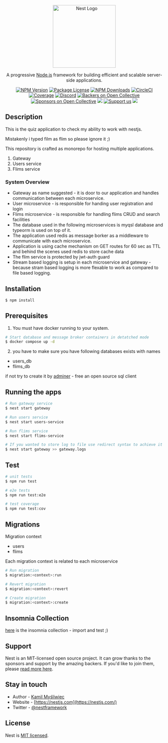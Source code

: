 <p align="center">
  <a href="http://nestjs.com/" target="blank"><img src="https://nestjs.com/img/logo-small.svg" width="200" alt="Nest Logo" /></a>
</p>

[circleci-image]: https://img.shields.io/circleci/build/github/nestjs/nest/master?token=abc123def456
[circleci-url]: https://circleci.com/gh/nestjs/nest

  <p align="center">A progressive <a href="http://nodejs.org" target="_blank">Node.js</a> framework for building efficient and scalable server-side applications.</p>
    <p align="center">
<a href="https://www.npmjs.com/~nestjscore" target="_blank"><img src="https://img.shields.io/npm/v/@nestjs/core.svg" alt="NPM Version" /></a>
<a href="https://www.npmjs.com/~nestjscore" target="_blank"><img src="https://img.shields.io/npm/l/@nestjs/core.svg" alt="Package License" /></a>
<a href="https://www.npmjs.com/~nestjscore" target="_blank"><img src="https://img.shields.io/npm/dm/@nestjs/common.svg" alt="NPM Downloads" /></a>
<a href="https://circleci.com/gh/nestjs/nest" target="_blank"><img src="https://img.shields.io/circleci/build/github/nestjs/nest/master" alt="CircleCI" /></a>
<a href="https://coveralls.io/github/nestjs/nest?branch=master" target="_blank"><img src="https://coveralls.io/repos/github/nestjs/nest/badge.svg?branch=master#9" alt="Coverage" /></a>
<a href="https://discord.gg/G7Qnnhy" target="_blank"><img src="https://img.shields.io/badge/discord-online-brightgreen.svg" alt="Discord"/></a>
<a href="https://opencollective.com/nest#backer" target="_blank"><img src="https://opencollective.com/nest/backers/badge.svg" alt="Backers on Open Collective" /></a>
<a href="https://opencollective.com/nest#sponsor" target="_blank"><img src="https://opencollective.com/nest/sponsors/badge.svg" alt="Sponsors on Open Collective" /></a>
  <a href="https://paypal.me/kamilmysliwiec" target="_blank"><img src="https://img.shields.io/badge/Donate-PayPal-ff3f59.svg"/></a>
    <a href="https://opencollective.com/nest#sponsor"  target="_blank"><img src="https://img.shields.io/badge/Support%20us-Open%20Collective-41B883.svg" alt="Support us"></a>
  <a href="https://twitter.com/nestframework" target="_blank"><img src="https://img.shields.io/twitter/follow/nestframework.svg?style=social&label=Follow"></a>
</p>
  <!--[![Backers on Open Collective](https://opencollective.com/nest/backers/badge.svg)](https://opencollective.com/nest#backer)
  [![Sponsors on Open Collective](https://opencollective.com/nest/sponsors/badge.svg)](https://opencollective.com/nest#sponsor)-->

## Description

This is the quiz application to check my ability to work with nestjs.

Mistakenly i typed film as flim so please ignore it ;)

This repository is crafted as monorepo for hosting multiple applications. 
1. Gateway
2. Users service
3. Flims service

### System Overview

- Gateway as name suggested - it is door to our application and handles communication between each microservice.
- User microservice - is responsible for handing user registration and login
- Flims microservice - is responsible for handling flims CRUD and search facilities
- The database used in the following microservices is myqsl database and typeorm is used on top of it.
- The application used redis as message borker as a middleware to communicate with each microservice.
- Application is using cache mechanism on GET routes for 60 sec as TTL and behind the scenes used redis to store cache data
- The flim service is protected by jwt-auth guard
- Stream based logging is setup in each microservice and gateway - because stram based logging is more flexable to work as compared to file based logging.

## Installation

```bash
$ npm install
```

## Prerequisites

1. You must have docker running to your system.

```bash
# Start database and message broker containers in detatched mode
$ docker compose up -d
```

2. you have to make sure you have following databases exists with names
- users_db
- flims_db

if not try to create it by [adminer](http://localhost:8080) - free an open source sql client

## Running the apps

```bash
# Run gateway service
$ nest start gateway

# Run users service
$ nest start users-service

# Run flims service
$ nest start flims-service

# If you wanted to store log to file use redirect syntax to achieve it
$ nest start gateway >> gateway.logs
```

## Test

```bash
# unit tests
$ npm run test

# e2e tests
$ npm run test:e2e

# test coverage
$ npm run test:cov
```

## Migrations

Migration context
- users
- flims

Each migration context is related to each microservice

```bash
# Run migration
$ migration:<context>:run

# Revert migration
$ migration:<context>:revert

# Create migration
$ migration:<context>:create
```

## Insomnia Collection

[here](./insomnia.collection.json) is the insomnia collection - import and test ;)


## Support

Nest is an MIT-licensed open source project. It can grow thanks to the sponsors and support by the amazing backers. If you'd like to join them, please [read more here](https://docs.nestjs.com/support).

## Stay in touch

- Author - [Kamil Myśliwiec](https://kamilmysliwiec.com)
- Website - [https://nestjs.com](https://nestjs.com/)
- Twitter - [@nestframework](https://twitter.com/nestframework)

## License

Nest is [MIT licensed](LICENSE).
